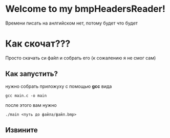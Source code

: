 # Welcome to my bmpHeadersReader!
Времени писать на анлгийском нет, потому будет что будет


# Как скочат???
Просто скачать си файл и собрать его (к сожалению я не смог сам)

## Как запустить?

нужно собрать приложуху с помощью **gcc** вида 

 

    gcc main.c -o main
после этого вам нужно 

    ./main <путь до файла/файл.bmp>

## Извините



